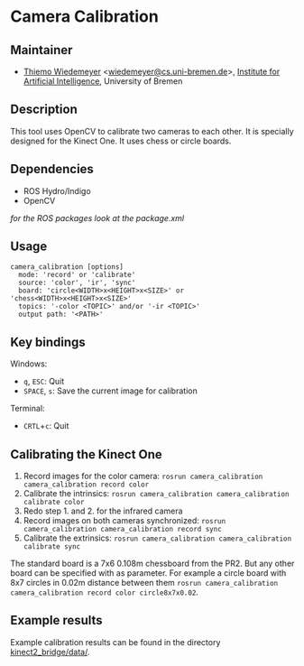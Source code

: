 # Camera Calibration

## Maintainer

- [Thiemo Wiedemeyer](https://ai.uni-bremen.de/team/thiemo_wiedemeyer) <<wiedemeyer@cs.uni-bremen.de>>, [Institute for Artificial Intelligence](http://ai.uni-bremen.de/), University of Bremen

## Description

This tool uses OpenCV to calibrate two cameras to each other. It is specially designed for the Kinect  One. It uses chess or circle boards.

## Dependencies

- ROS Hydro/Indigo
- OpenCV

*for the ROS packages look at the package.xml*

## Usage

```
camera_calibration [options]
  mode: 'record' or 'calibrate'
  source: 'color', 'ir', 'sync'
  board: 'circle<WIDTH>x<HEIGHT>x<SIZE>' or 'chess<WIDTH>x<HEIGHT>x<SIZE>'
  topics: '-color <TOPIC>' and/or '-ir <TOPIC>'
  output path: '<PATH>'
```

## Key bindings

Windows:
- `q`, `ESC`: Quit
- `SPACE`, `s`: Save the current image for calibration

Terminal:
- `CRTL`+`c`: Quit

## Calibrating the Kinect One

1. Record images for the color camera: `rosrun camera_calibration camera_calibration record color`
2. Calibrate the intrinsics: `rosrun camera_calibration camera_calibration calibrate color`
3. Redo step 1. and 2. for the infrared camera
4. Record images on both cameras synchronized: `rosrun camera_calibration camera_calibration record sync`
4. Calibrate the extrinsics: `rosrun camera_calibration camera_calibration calibrate sync`

The standard board is a 7x6 0.108m chessboard from the PR2. But any other board can be specified with as parameter. For example a circle board with 8x7 circles in 0.02m distance between them `rosrun camera_calibration camera_calibration record color circle8x7x0.02`.


## Example results

Example calibration results can be found in the directory [kinect2_bridge/data/](https://github.com/code-iai/iai_kinect2/tree/master/kinect2_bridge/data).
